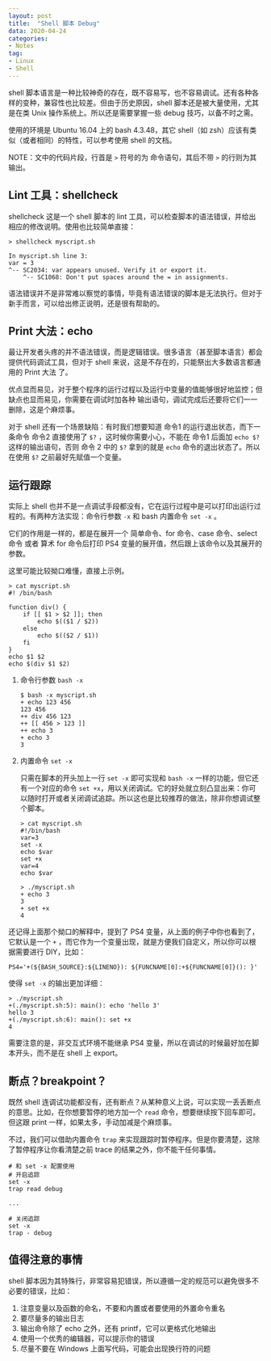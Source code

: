 ```yaml
---
layout: post
title:  "Shell 脚本 Debug"
data: 2020-04-24
categories:
- Notes
tag:
- Linux
- Shell
---
```



shell 脚本语言是一种比较神奇的存在，既不容易写，也不容易调试。还有各种各样的变种，兼容性也比较差。但由于历史原因，shell 脚本还是被大量使用，尤其是在类 Unix 操作系统上。所以还是需要掌握一些 debug 技巧，以备不时之需。

使用的环境是 Ubuntu 16.04 上的 bash 4.3.48，其它 shell（如 zsh）应该有类似（或者相同）的特性，可以参考使用 shell 的文档。

NOTE：文中的代码片段，行首是 `>` 符号的为 命令语句，其后不带 `>` 的行则为其输出。

## Lint 工具：shellcheck

shellcheck 这是一个 shell 脚本的 lint 工具，可以检查脚本的语法错误，并给出相应的修改说明。使用也比较简单直接：

```
> shellcheck myscript.sh

In myscript.sh line 3:
var = 3
^-- SC2034: var appears unused. Verify it or export it.
    ^-- SC1068: Don't put spaces around the = in assignments.
```

语法错误并不是非常难以察觉的事情，毕竟有语法错误的脚本是无法执行。但对于新手而言，可以给出修正说明，还是很有帮助的。

## Print 大法：echo

最让开发者头疼的并不语法错误，而是逻辑错误。很多语言（甚至脚本语言）都会提供代码调试工具，但对于 shell 来说，这是不存在的，只能祭出大多数语言都通用的 Print 大法 了。

优点显而易见，对于整个程序的运行过程以及运行中变量的值能够很好地监控；但缺点也显而易见，你需要在调试时加各种 输出语句，调试完成后还要将它们一一删除，这是个麻烦事。

对于 shell 还有一个场景缺陷：有时我们想要知道 命令1 的运行退出状态，而下一条命令 命令2 直接使用了 `$?` ，这时候你需要小心，不能在 命令1 后面加 `echo $?` 这样的输出语句，否则 命令 2 中的 `$?` 拿到的就是 `echo` 命令的退出状态了。所以在使用 `$?` 之前最好先赋值一个变量。

## 运行跟踪

实际上 shell 也并不是一点调试手段都没有，它在运行过程中是可以打印出运行过程的。有两种方法实现：命令行参数 `-x` 和 bash 内置命令 `set -x` 。

它们的作用是一样的，都是在展开一个 简单命令、for 命令、case 命令、select 命令 或者 算术 for 命令后打印 PS4 变量的展开值，然后跟上该命令以及其展开的参数。

这里可能比较拗口难懂，直接上示例。

```
> cat myscript.sh
#! /bin/bash

function div() {
    if [[ $1 > $2 ]]; then
        echo $(($1 / $2))
    else
        echo $(($2 / $1))
    fi
}
echo $1 $2
echo $(div $1 $2)
```

1. 命令行参数 `bash -x`
    
    ```
    $ bash -x myscript.sh
    + echo 123 456
    123 456
    ++ div 456 123
    ++ [[ 456 > 123 ]]
    ++ echo 3
    + echo 3
    3
    ```

2. 内置命令 `set -x`

    只需在脚本的开头加上一行 `set -x` 即可实现和 `bash -x` 一样的功能，但它还有一个对应的命令 `set +x`，用以关闭调试。它的好处就立刻凸显出来：你可以随时打开或者关闭调试追踪。所以这也是比较推荐的做法，除非你想调试整个脚本。
    
    ```
    > cat myscript.sh
    #!/bin/bash
    var=3
    set -x
    echo $var
    set +x
    var=4
    echo $var
    
    > ./myscript.sh
    + echo 3
    3
    + set +x
    4
    ```

还记得上面那个拗口的解释中，提到了 PS4 变量，从上面的例子中你也看到了，它默认是一个 `+` ，而它作为一个变量出现，就是方便我们自定义，所以你可以根据需要进行 DIY，比如：

```
PS4='+(${BASH_SOURCE}:${LINENO}): ${FUNCNAME[0]:+${FUNCNAME[0]}(): }'
```
使得 `set -x` 的输出更加详细：

```
> ./myscript.sh
+(./myscript.sh:5): main(): echo 'hello 3'
hello 3
+(./myscript.sh:6): main(): set +x
4
```

需要注意的是，非交互式环境不能继承 PS4 变量，所以在调试的时候最好加在脚本开头，而不是在 shell 上 export。

## 断点？breakpoint？

既然 shell 连调试功能都没有，还有断点？从某种意义上说，可以实现一丢丢断点的意思。比如，在你想要暂停的地方加一个 `read` 命令，想要继续按下回车即可。但这跟 print 一样，如果太多，手动加减是个麻烦事。

不过，我们可以借助内置命令 `trap` 来实现跟踪时暂停程序。但是你要清楚，这除了暂停程序让你看清楚之前 trace 的结果之外，你不能干任何事情。

```
# 和 set -x 配置使用
# 开启追踪
set -x
trap read debug

...

# 关闭追踪
set -x
trap - debug
```

## 值得注意的事情

shell 脚本因为其特殊行，非常容易犯错误，所以遵循一定的规范可以避免很多不必要的错误，比如：

1. 注意变量以及函数的命名，不要和内置或者要使用的外置命令重名
2. 要尽量多的输出日志
3. 输出命令除了 echo 之外，还有 printf，它可以更格式化地输出
4. 使用一个优秀的编辑器，可以提示你的错误
5. 尽量不要在 Windows 上面写代码，可能会出现换行符的问题
